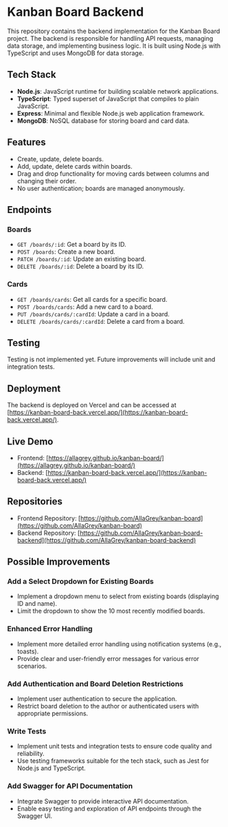 # Kanban Board Backend

This repository contains the backend implementation for the Kanban Board project. The backend is responsible for handling API requests, managing data storage, and implementing business logic. It is built using Node.js with TypeScript and uses MongoDB for data storage.

## Tech Stack

- **Node.js**: JavaScript runtime for building scalable network applications.
- **TypeScript**: Typed superset of JavaScript that compiles to plain JavaScript.
- **Express**: Minimal and flexible Node.js web application framework.
- **MongoDB**: NoSQL database for storing board and card data.

## Features

- Create, update, delete boards.
- Add, update, delete cards within boards.
- Drag and drop functionality for moving cards between columns and changing their order.
- No user authentication; boards are managed anonymously.

## Endpoints

### Boards

- `GET /boards/:id`: Get a board by its ID.
- `POST /boards`: Create a new board.
- `PATCH /boards/:id`: Update an existing board.
- `DELETE /boards/:id`: Delete a board by its ID.

### Cards

- `GET /boards/cards`: Get all cards for a specific board.
- `POST /boards/cards`: Add a new card to a board.
- `PUT /boards/cards/:cardId`: Update a card in a board.
- `DELETE /boards/cards/:cardId`: Delete a card from a board.

## Testing

Testing is not implemented yet. Future improvements will include unit and integration tests.

## Deployment

The backend is deployed on Vercel and can be accessed at [https://kanban-board-back.vercel.app/](https://kanban-board-back.vercel.app/).

## Live Demo

- Frontend: [https://allagrey.github.io/kanban-board/](https://allagrey.github.io/kanban-board/)
- Backend: [https://kanban-board-back.vercel.app/](https://kanban-board-back.vercel.app/)

## Repositories

- Frontend Repository: [https://github.com/AllaGrey/kanban-board](https://github.com/AllaGrey/kanban-board)
- Backend Repository: [https://github.com/AllaGrey/kanban-board-backend](https://github.com/AllaGrey/kanban-board-backend)

## Possible Improvements

### Add a Select Dropdown for Existing Boards

- Implement a dropdown menu to select from existing boards (displaying ID and name).
- Limit the dropdown to show the 10 most recently modified boards.

### Enhanced Error Handling

- Implement more detailed error handling using notification systems (e.g., toasts).
- Provide clear and user-friendly error messages for various error scenarios.

### Add Authentication and Board Deletion Restrictions

- Implement user authentication to secure the application.
- Restrict board deletion to the author or authenticated users with appropriate permissions.

### Write Tests

- Implement unit tests and integration tests to ensure code quality and reliability.
- Use testing frameworks suitable for the tech stack, such as Jest for Node.js and TypeScript.

### Add Swagger for API Documentation

- Integrate Swagger to provide interactive API documentation.
- Enable easy testing and exploration of API endpoints through the Swagger UI.
